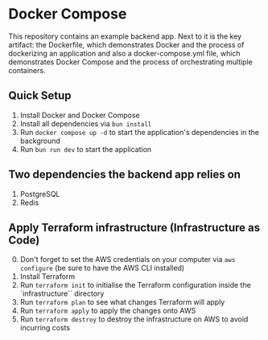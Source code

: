 # Docker Compose

This repository contains an example backend app. Next to it is the key artifact: the Dockerfile, which demonstrates Docker and the process of dockerizing an application and also a docker-compose.yml file, which demonstrates Docker Compose and the process of orchestrating multiple containers.

## Quick Setup

1. Install Docker and Docker Compose
2. Install all dependencies via `bun install`
3. Run `docker compose up -d` to start the application's dependencies in the background
4. Run `bun run dev` to start the application

## Two dependencies the backend app relies on

1. PostgreSQL
2. Redis

## Apply Terraform infrastructure (Infrastructure as Code)

0. Don't forget to set the AWS credentials on your computer via `aws configure` (be sure to have the AWS CLI installed)
1. Install Terraform
2. Run `terraform init` to initialise the Terraform configuration inside the `infrastructure`` directory
3. Run `terraform plan` to see what changes Terraform will apply
4. Run `terraform apply` to apply the changes onto AWS
5. Run `terraform destroy` to destroy the infrastructure on AWS to avoid incurring costs
